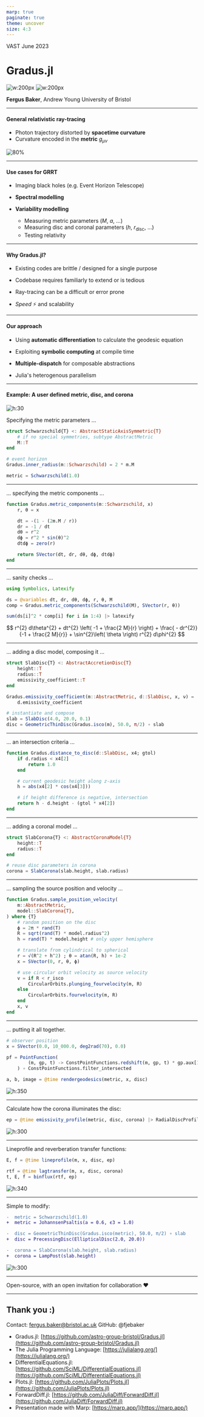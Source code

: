 ```yaml
---
marp: true
paginate: true
theme: uncover
size: 4:3
---
```

<!-- _footer: https://github.com/astro-group-bristol/Gradus.jl -->
<style>
section {
  font-size: 26px; 
  background-image: url('./University_of_Bristol_logo.png');
  background-repeat: no-repeat;
  background-position: bottom 20px left 20px;
  background-size: 150px auto;
}
section::after {
  --color-background-paginate: rgb(176, 60, 61);
  color: white;
  text-shadow: none;
  font-size: 20px;
}
</style>
<style scoped>
section { 
    font-size: 30px; 
    background-size: 0px;
}
</style>


VAST June 2023
# Gradus.jl

![w:200px](./logo.png)
![w:200px](./University_of_Bristol_logo.png)

**Fergus Baker**, Andrew Young
University of Bristol

<!-- grrt -->

---
<!-- footer: CC BY 4.0 Fergus Baker -->


#### General relativistic ray-tracing

- Photon trajectory distorted by **spacetime curvature**
- Curvature encoded in the **metric** $g_{\mu\nu}$

![80%](./geodesics.gif)

---

#### Use cases for GRRT

- Imaging black holes (e.g. Event Horizon Telescope)
- **Spectral modelling**
- **Variability modelling**

    - Measuring metric parameters ($M$, $a$, ...)
    - Measuring disc and coronal parameters ($h$, $r_\text{disc}$, ...)
    - Testing relativity

<!-- figure showing the apparent image of a thin accretion disc over different spins / inclinations -->
---

#### Why Gradus.jl?

- Existing codes are brittle / designed for a single purpose

- Codebase requires familiarly to extend or is tedious

- Ray-tracing can be a difficult or error prone

- _Speed_ ⚡️ and scalability


---

#### Our approach

- Using **automatic differentiation** to calculate the geodesic equation 

- Exploiting **symbolic computing** at compile time
- **Multiple-dispatch** for composable abstractions
- Julia's heterogenous parallelism

---

#### Example: A user defined metric, disc, and corona

![h:30](./drawing.svg)

Specifying the metric parameters ...

```julia
struct Schwarzschild{T} <: AbstractStaticAxisSymmetric{T}
    # if no special symmetries, subtype AbstractMetric
    M::T
end

# event horizon
Gradus.inner_radius(m::Schwarzschild) = 2 * m.M

metric = Schwarzschild(1.0)
```

---

... specifying the metric components ...

```julia
function Gradus.metric_components(m::Schwarzschild, x)
    r, θ = x

    dt = -(1 - (2m.M / r))
    dr = -1 / dt
    dθ = r^2
    dϕ = r^2 * sin(θ)^2
    dtdϕ = zero(r)

    return SVector(dt, dr, dθ, dϕ, dtdϕ)
end
```

---

... sanity checks ...

```julia
using Symbolics, Latexify

ds = @variables dt, dr, dθ, dϕ, r, θ, M
comp = Gradus.metric_components(Schwarzschild(M), SVector(r, θ))

sum(ds[i]^2 * comp[i] for i in 1:4) |> latexify
```

$$
r^{2} d\theta^{2} + dt^{2} \left( -1 + \frac{2 M}{r} \right) + \frac{ - dr^{2}}{-1 + \frac{2 M}{r}} + \sin^{2}\left( \theta \right) r^{2} d\phi^{2}
$$

---

... adding a disc model, composing it ...

```julia
struct SlabDisc{T} <: AbstractAccretionDisc{T}
    height::T
    radius::T
    emissivity_coefficient::T
end

Gradus.emissivity_coefficient(m::AbstractMetric, d::SlabDisc, x, ν) = 
    d.emissivity_coefficient

# instantiate and compose
slab = SlabDisc(4.0, 20.0, 0.1)
disc = GeometricThinDisc(Gradus.isco(m), 50.0, π/2) ∘ slab
```

---

... an intersection criteria ...

```julia
function Gradus.distance_to_disc(d::SlabDisc, x4; gtol)
    if d.radius < x4[2]
        return 1.0
    end

    # current geodesic height along z-axis
    h = abs(x4[2] * cos(x4[3]))

    # if height difference is negative, intersection
    return h - d.height - (gtol * x4[2])
end
```

---

... adding a coronal model ...

```julia
struct SlabCorona{T} <: AbstractCoronaModel{T}
    height::T
    radius::T
end

# reuse disc parameters in corona
corona = SlabCorona(slab.height, slab.radius)
```

---

... sampling the source position and velocity ...

```julia
function Gradus.sample_position_velocity(
    m::AbstractMetric,
    model::SlabCorona{T},
) where {T}
    # random position on the disc
    ϕ = 2π * rand(T)
    R = sqrt(rand(T) * model.radius^2)
    h = rand(T) * model.height # only upper hemisphere

    # translate from cylindrical to spherical
    r = √(R^2 + h^2) ; θ = atan(R, h) + 1e-2
    x = SVector(0, r, θ, ϕ)

    # use circular orbit velocity as source velocity
    v = if R < r_isco
        CircularOrbits.plunging_fourvelocity(m, R)
    else
        CircularOrbits.fourvelocity(m, R)
    end
    x, v
end
```

---


... putting it all together.

```julia
# observer position
x = SVector(0.0, 10_000.0, deg2rad(70), 0.0)

pf = PointFunction(
        (m, gp, t) -> ConstPointFunctions.redshift(m, gp, t) * gp.aux[1]
    ) ∘ ConstPointFunctions.filter_intersected

a, b, image = @time rendergeodesics(metric, x, disc)
```

![h:350](./render.png)

---

Calculate how the corona illuminates the disc:
```julia
ep = @time emissivity_profile(metric, disc, corona) |> RadialDiscProfile
```

![h:300](./emissivities.svg)

---

Lineprofile and reverberation transfer functions:

```julia
E, f = @time lineprofile(m, x, disc, ep)

rtf = @time lagtransfer(m, x, disc, corona)
t, E, f = binflux(rtf, ep)
```

![h:340](./test.png)

---

Simple to modify:

```diff
-  metric = Schwarzschild(1.0)
+  metric = JohannsenPsaltis(a = 0.6, ϵ3 = 1.0)

-  disc = GeometricThinDisc(Gradus.isco(metric), 50.0, π/2) ∘ slab
+  disc = PrecessingDisc(EllipticalDisc(2.0, 20.0))

-  corona = SlabCorona(slab.height, slab.radius)
+  corona = LampPost(slab.height)
```

![h:300](./precesion-redshift-test-3.gif)

---

Open-source, with an 
open invitation for collaboration ❤️ 

---
<style scoped>
section {
  font-size: 22px;
}
</style>

## Thank you :)

Contact: fergus.baker@bristol.ac.uk
GitHub: @fjebaker

- Gradus.jl:
[https://github.com/astro-group-bristol/Gradus.jl](https://github.com/astro-group-bristol/Gradus.jl)
- The Julia Programming Language:
[https://julialang.org/](https://julialang.org/)
- DifferentialEquations.jl:
[https://github.com/SciML/DifferentialEquations.jl](https://github.com/SciML/DifferentialEquations.jl)
- Plots.jl:
[https://github.com/JuliaPlots/Plots.jl](https://github.com/JuliaPlots/Plots.jl)
- ForwardDiff.jl:
[https://github.com/JuliaDiff/ForwardDiff.jl](https://github.com/JuliaDiff/ForwardDiff.jl)
- Presentation made with Marp:
[https://marp.app/](https://marp.app/)


